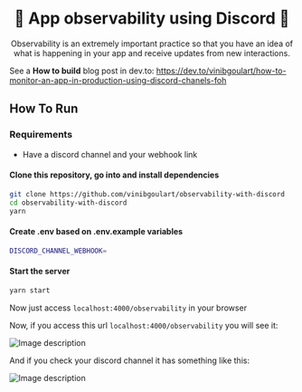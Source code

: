 <h1 align="center">
  🦅 App observability using Discord 🦅
</h1>
<p align="center">Observability is an extremely important practice so that you have an idea of what is happening in your app and receive updates from new interactions.</p>

See a **How to build** blog post in dev.to: https://dev.to/vinibgoulart/how-to-monitor-an-app-in-production-using-discord-chanels-foh

## How To Run
### Requirements
- Have a discord channel and your webhook link

#### Clone this repository, go into and install dependencies
```bash
git clone https://github.com/vinibgoulart/observability-with-discord
cd observability-with-discord
yarn
```

#### Create .env based on .env.example variables
```bash
DISCORD_CHANNEL_WEBHOOK=
```

#### Start the server
```bash
yarn start
```
Now just access `localhost:4000/observability` in your browser

Now, if you access this url `localhost:4000/observability` you will see it:

![Image description](https://dev-to-uploads.s3.amazonaws.com/uploads/articles/tb2kuguwurqoo1wtbxnt.png)

And if you check your discord channel it has something like this:

![Image description](https://dev-to-uploads.s3.amazonaws.com/uploads/articles/y7jepewbrzphm2j6f9xo.png)
